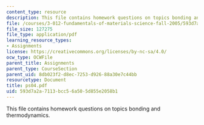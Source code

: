 ```yaml
---
content_type: resource
description: This file contains homework questions on topics bonding and thermodynamics.
file: /courses/3-012-fundamentals-of-materials-science-fall-2005/593d7a2a7113bcc56a505d855e2058b1_ps04.pdf
file_size: 127275
file_type: application/pdf
learning_resource_types:
- Assignments
license: https://creativecommons.org/licenses/by-nc-sa/4.0/
ocw_type: OCWFile
parent_title: Assignments
parent_type: CourseSection
parent_uid: 8db023f2-d8ec-7253-d926-88a30e7c44bb
resourcetype: Document
title: ps04.pdf
uid: 593d7a2a-7113-bcc5-6a50-5d855e2058b1
---
```

This file contains homework questions on topics bonding and thermodynamics.